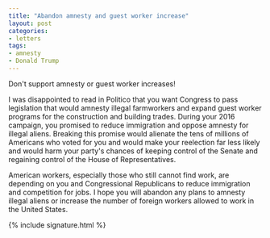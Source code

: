 ```yaml
---
title: "Abandon amnesty and guest worker increase"
layout: post
categories:
- letters
tags:
- amnesty
- Donald Trump
---
```


Don't support amnesty or guest worker increases!

I was disappointed to read in Politico that you want Congress to pass legislation that would amnesty illegal farmworkers and expand guest worker programs for the construction and building trades. During your 2016 campaign, you promised to reduce immigration and oppose amnesty for illegal aliens. Breaking this promise would alienate the tens of millions of Americans who voted for you and would make your reelection far less likely and would harm your party's chances of keeping control of the Senate and regaining control of the House of Representatives.

American workers, especially those who still cannot find work, are depending on you and Congressional Republicans to reduce immigration and competition for jobs. I hope you will abandon any plans to amnesty illegal aliens or increase the number of foreign workers allowed to work in the United States.

{% include signature.html %}
